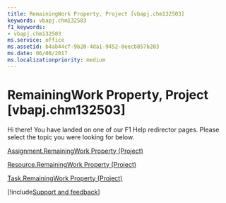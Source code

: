 ```yaml
---
title: RemainingWork Property, Project [vbapj.chm132503]
keywords: vbapj.chm132503
f1_keywords:
- vbapj.chm132503
ms.service: office
ms.assetid: b4ab44cf-9b20-4da1-9452-0eecb857b203
ms.date: 06/08/2017
ms.localizationpriority: medium
---
```



# RemainingWork Property, Project [vbapj.chm132503]

Hi there! You have landed on one of our F1 Help redirector pages. Please select the topic you were looking for below.

[Assignment.RemainingWork Property (Project)](https://msdn.microsoft.com/library/94ff4bd9-502c-69f0-a2c2-ac457e677558%28Office.15%29.aspx)

[Resource.RemainingWork Property (Project)](https://msdn.microsoft.com/library/fe1e6503-4b6e-7b92-b907-7e12c02a4389%28Office.15%29.aspx)

[Task.RemainingWork Property (Project)](https://msdn.microsoft.com/library/7fbd527d-d9f5-424e-fa5e-5eb6534ad28b%28Office.15%29.aspx)

[!include[Support and feedback](~/includes/feedback-boilerplate.md)]